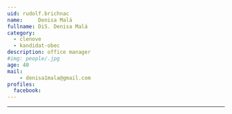 ```yaml
---
uid: rudolf.brichnac
name:     Denisa Malá
fullname: DiS. Denisa Malá
category:
  - clenove
  - kandidat-obec
description: office manager
#img: people/.jpg
age: 40
mail:
	- denisa1mala@gmail.com
profiles:
  facebook: 
---
```




---